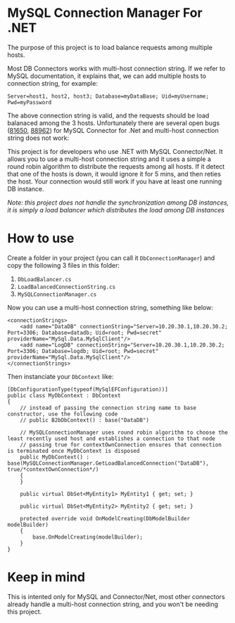 # MySQL Connection Manager For .NET

The purpose of this project is to load balance requests among multiple hosts.

Most DB Connectors works with multi-host connection string. If we refer to MySQL documentation, it explains that, we can add multiple hosts to connection string, for example:

    Server=host1, host2, host3; Database=myDataBase; Uid=myUsername; Pwd=myPassword
   
The above connection string is valid, and the requests should be load balanaced among the 3 hosts. Unfortunately there are several open bugs ([81650](https://bugs.mysql.com/bug.php?id=81650), [88962](https://bugs.mysql.com/bug.php?id=88962)) for MySQL Connector for .Net and multi-host connection string does not work: 

This project is for developers who use .NET with MySQL Connector/Net. It allows you to use a multi-host connection string and it uses a simple a round robin algorithm to distribute the requests among all hosts. If it detect that one of the hosts is down, it would ignore it for 5 mins, and then reties the host. Your connection would still work if you have at least one running DB instance.

*Note: this project does not handle the synchronization among DB instances, it is simply a load balancer which distributes the load among DB instances*

# How to use

Create a folder in your project (you can call it `DbConnectionManager`) and copy the following 3 files in this folder: 
1. `DbLoadBalancer.cs`
2. `LoadBalancedConnectionString.cs`
3. `MySQLConnectionManager.cs`

Now you can use a multi-host connection string, something like below:

````
<connectionStrings>
    <add name="DataDB" connectionString="Server=10.20.30.1,10.20.30.2; Port=3306; Database=datadb; Uid=root; Pwd=secret" providerName="MySql.Data.MySqlClient"/>
    <add name="LogDB" connectionString="Server=10.20.30.1,10.20.30.2; Port=3306; Database=logdb; Uid=root; Pwd=secret" providerName="MySql.Data.MySqlClient"/>
</connectionStrings>
````

Then instanciate your `DbContext` like:

````
[DbConfigurationType(typeof(MySqlEFConfiguration))]
public class MyDbContext : DbContext
{
    // instead of passing the connection string name to base constructor, use the following code  
    // public B2bDbContext() : base("DataDB")

    // MySQLConnectionManager uses round robin algorithm to choose the least recently used host and establishes a connection to that node
    // passing true for contextOwnConnection ensures that connection is terminated once MyDbContext is disposed
    public MyDbContext() : base(MySQLConnectionManager.GetLoadBalancedConnection("DataDB"), true/*contextOwnConnection*/)
    {
    }

    public virtual DbSet<MyEntity1> MyEntity1 { get; set; }

    public virtual DbSet<MyEntity2> MyEntity2 { get; set; }
        
    protected override void OnModelCreating(DbModelBuilder modelBuilder)
    {
        base.OnModelCreating(modelBuilder);
    }
}
````

# Keep in mind

This is intented only for MySQL and Connector/Net, most other connectors already handle a multi-host connection string, and you won't be needing this project. 

